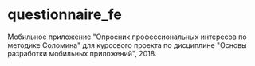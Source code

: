 # questionnaire_fe

Мобильное приложение "Опросник профессиональных интересов по методике Соломина" для курсового проекта по дисциплине "Основы разработки мобильных приложений", 2018.


